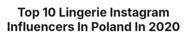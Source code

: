 ---
title: Top 10 Lingerie Instagram Influencers In Poland In 2020
description: >-
  Find top lingerie Instagram influencers in Poland in 2020. Most popular hashtags: #lingerie #fitgirl #sensual #fitness.
platform: Instagram
profiles:
  - username: "25moniq"
    fullname: >-
      Monika Zakrent
    location: "Poland"
    followers: 258600
    engagement: 187
    commentsToLikes: 0.033711
    id: ck6tv3szbk0j80j710ezf451z
    verified: false
    hashtags: "#plisa, #tuszdorz, #sukienkawgrochy, #minisukienka"
  - username: "carla_sonre"
    fullname: >-
      Travel Model 🚂🚌✈🌏📸
    location: "Poland"
    followers: 129767
    engagement: 240
    commentsToLikes: 0.027303
    id: ck55o6cje7q1s0i11vt4xhv4c
    verified: false
    hashtags: "#madeinhaven, #janskirulez, #conaobiad, #backstage"
  - username: "graszkaigraszka"
    fullname: >-
      Gigi
    location: "Poland"
    followers: 170886
    engagement: 193
    commentsToLikes: 0.023572
    id: ck5zr0fb0vnmy0i14hobukaly
    verified: false
    hashtags: "#lingerie, #troch, #natural, #beach"
  - username: "sylvia_wicinska"
    fullname: >-
      Sylwia Wicińska
    location: "Poland"
    followers: 29773
    engagement: 146
    commentsToLikes: 0.034645
    id: ck8t9kuwnogtj0j78zgshc2ed
    verified: false
    hashtags: "#yogamat, #harrypotter, #sobeautiful, #odczarowujezime"
  - username: "mgraj_photo"
    fullname: >-
      S E N S U A L  P H O T O S
    location: "Poland"
    followers: 16208
    engagement: 268
    commentsToLikes: 0.023673
    id: ck5zomuhrqw8q0i14gmikt26a
    verified: false
    hashtags: "#palm, #sadyzoliborskie, #waist, #polskabrunetka"
  - username: "angelika_rysz"
    fullname: >-
      Angelika
    location: "Poland"
    followers: 3225
    engagement: 2173
    commentsToLikes: 0.306699
    id: ck5zizhb5gnvu0i14guq3n633
    verified: false
    hashtags: "#beautyissimple, #artystycznezdj, #boymom, #jestemmama"
  - username: "excinderella"
    fullname: >-
      Marta Kowalczyk
    location: "Poland"
    followers: 358184
    engagement: 725
    commentsToLikes: 0.033670
    id: ckap32snq1b6k0i78ns8xklfa
    verified: false
    hashtags: "#nudepantyhose, #fishnettight, #lingeriemodel, #underwearmodel"
  - username: "natalisia237"
    fullname: >-
      Natalia
    location: "Poland"
    followers: 11565
    engagement: 1164
    commentsToLikes: 0.081312
    id: ckaorg8t5n2q10i78658n5h1c
    verified: false
    hashtags: "#instapiatek, #happy, #shopping, #merribeleu"
  - username: "natalia.pigula"
    fullname: >-
      Natalia Piguła
    location: "Poland"
    followers: 9194
    engagement: 1649
    commentsToLikes: 0.046494
    id: ck5c9snjec1l40i11b9ucuwuw
    verified: false
    hashtags: "#podr, #zmianaczasu, #portrait, #stok"
  - username: "thisiskaitlynx"
    fullname: >-
      Kasia Kozak
    location: "Poland"
    followers: 24786
    engagement: 574
    commentsToLikes: 0.060942
    id: ck9hbtz20ifsk0j785j5m4mux
    verified: false
    hashtags: "#goldenhour, #ootdnl, #fashionfoward, #matchingoutfits"
---